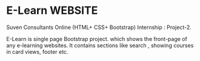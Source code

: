 # E-Learn WEBSITE
Suven Consultants Online (HTML+ CSS+ Bootstrap) Internship : Project-2.

E-Learn is single page Bootstrap project. which shows the front-page of any e-learning websites. 
It contains sections like search , showing courses in card views, footer etc.
